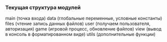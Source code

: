 ### Текущая структура модулей

<!-- main                                           -->
<!--     data                                       -->
<!--         pathlib import Path                    -->
<!--         sys import path, argv                  -->
<!--     files                                      -->
<!--         configparser import ConfigParser       -->
<!--         data                                   -->
<!--     user                                       -->
<!--         data                                   -->
<!--         files                                  -->
<!--         view                                   -->
<!--     game                                       -->
<!--         data                                   -->
<!--         files                                  -->
<!--         utils                                  -->
<!--         view                                   -->
<!--     utils                                      -->
<!--         from itertools import compres          -->
<!--     view                                       -->
<!--         from shutil import get_terminal_size   -->
    
main (точка входа)
data (глобальные переменные, условные константы)
files (чтение запись данных файлов)
user (получаем пользователя, авторизация)
game (игровой процесс, обновление файлов)
view (вывод в консоль в форматированном виде)
utils (дополнительные функции)